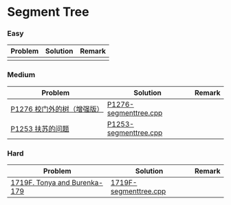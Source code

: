 # Segment Tree

### Easy

| Problem | Solution | Remark |
| ------- | -------- | ------ |
|   |  |        |



### Medium

| Problem                                                      | Solution                                                     | Remark |
| ------------------------------------------------------------ | ------------------------------------------------------------ | ------ |
| [P1276 校门外的树（增强版）](https://www.luogu.com.cn/problem/P1276)  | [P1276-segmenttree.cpp](https://github.com/chuzhumin98/PythonForMillions/blob/main/luogu/P1276-segmenttree.cpp)  |        |
| [P1253 扶苏的问题](https://www.luogu.com.cn/problem/P1253) | [P1253-segmenttree.cpp](https://github.com/chuzhumin98/PythonForMillions/blob/main/luogu/P1253-segmenttree.cpp) |  |



### Hard

| Problem | Solution | Remark |
| ------- | -------- | ------ |
| [1719F. Tonya and Burenka-179](https://codeforces.com/contest/1719/problem/F)  | [1719F-segmenttree.cpp](https://github.com/chuzhumin98/PythonForMillions/blob/main/Codeforces/1719/1719F-segmenttree.cpp) |        |
